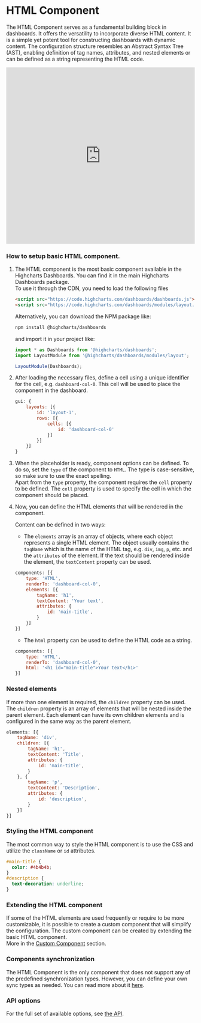 HTML Component
===


The HTML Component serves as a fundamental building block in dashboards. It offers the versatility to incorporate diverse HTML content. It is a simple yet potent tool for constructing dashboards with dynamic content. The configuration structure resembles an Abstract Syntax Tree (AST), enabling definition of tag names, attributes, and nested elements or can be defined as a string representing the HTML code.

<iframe style="width: 100%; height: 470px; border: none;" src='https://www.highcharts.com/samples/embed/dashboards/components/component-html' allow="fullscreen"></iframe>

### How to setup basic HTML component.

1. The HTML component is the most basic component available in the Highcharts Dashboards. You can find it in the main Highcharts Dashboards package.  
    To use it through the CDN, you need to load the following files

    ```html
    <script src="https://code.highcharts.com/dashboards/dashboards.js"></script>
    <script src="https://code.highcharts.com/dashboards/modules/layout.js"></script>
    ```

    Alternatively, you can download the NPM package like:
    ```bash
    npm install @highcharts/dashboards
    ```
    and import it in your project like:
    ```js
    import * as Dashboards from '@highcharts/dashboards';
    import LayoutModule from '@highcharts/dashboards/modules/layout';

    LayoutModule(Dashboards);
    ```

2. After loading the necessary files, define a cell using a unique identifier for the cell, e.g. `dashboard-col-0`. This cell will be used to place the component in the dashboard.

    ```js
    gui: {
        layouts: [{
            id: 'layout-1',
            rows: [{
                cells: [{
                    id: 'dashboard-col-0'
                }]
            }]
        }]
    }
    ```

3. When the placeholder is ready, component options can be defined. To do so, set the `type` of the component to `HTML`. The type is case-sensitive, so make sure to use the exact spelling.  
    Apart from the `type` property, the component requires the `cell` property to be defined. The `cell` property is used to specify the cell in which the component should be placed.

4. Now, you can define the HTML elements that will be rendered in the component.  

    Content can be defined in two ways:
    - The `elements` array is an array of objects, where each object represents a single HTML element. The object usually contains the `tagName` which is the name of the HTML tag, e.g. `div`, `img`, `p`, etc. and the `attributes` of the element. If the text should be rendered inside the element, the `textContent` property can be used.

    ```js
    components: [{
        type: 'HTML',
        renderTo: 'dashboard-col-0',
        elements: [{
            tagName: 'h1',
            textContent: 'Your text',
            attributes: {
                id: 'main-title',
            }
        }]
    }]
    ```
    - The `html` property can be used to define the HTML code as a string.

    ```js
    components: [{
        type: 'HTML',
        renderTo: 'dashboard-col-0',
        html: '<h1 id="main-title">Your text</h1>'
    }]
    ```

### Nested elements
If more than one element is required, the `children` property can be used. The `children` property is an array of elements that will be nested inside the parent element. Each element can have its own children elements and is configured in the same way as the parent element.

```js
elements: [{
    tagName: 'div',
    children: [{
        tagName: 'h1',
        textContent: 'Title',
        attributes: {
            id: 'main-title',
        }
    }, {
        tagName: 'p',
        textContent: 'Description',
        attributes: {
            id: 'description',
        }
    }]
}]
```


### Styling the HTML component

The most common way to style the HTML component is to use the CSS and utilize the `className` or `id` attributes.
```css
#main-title {
  color: #4b4b4b;
}
#description {
  text-decoration: underline;
}
```


### Extending the HTML component

If some of the HTML elements are used frequently or require to be more customizable, it is possible to create a custom component that will simplify the configuration. The custom component can be created by extending the basic HTML component.  
More in the [Custom Component](https://www.highcharts.com/docs/dashboards/custom-component) section.


### Components synchronization

The HTML Component is the only component that does not support any of the predefined synchronization types. However, you can define your own sync types as needed. You can read more about it [here](https://www.highcharts.com/docs/dashboards/synchronize-components#custom-synchronization).


### API options
For the full set of available options, see [the API](https://api.highcharts.com/dashboards/#interfaces/Dashboards_Components_HTMLComponent_HTMLComponentOptions.Options).